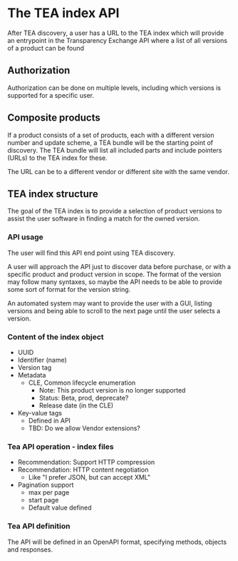 # The TEA index API

After TEA discovery, a user has a URL to the TEA index which will provide
an entrypoint in the Transparency Exchange API where a list of all
versions of a product can be found

## Authorization

Authorization can be done on multiple levels, including
which versions is supported for a specific user.

## Composite products

If a product consists of a set of products, each with a different
version number and update scheme, a TEA bundle will be the starting
point of discovery. The TEA bundle will list all included parts
and include pointers (URLs) to the TEA index for these.

The URL can be to a different vendor or different site with the
same vendor.

## TEA index structure

The goal of the TEA index is to provide a selection of product
versions to assist the user software in finding a match for the
owned version.

### API usage

The user will find this API end point using TEA discovery.

A user will approach the API just to discover data before purchase,
or with a specific product and product version in scope.
The format of the version may follow many syntaxes, so maybe
the API needs to be able to provide some sort of format
for the version string.

An automated system may want to provide the user with a GUI,
listing versions and being able to scroll to the next page
until the user selects a version.

### Content of the index object

* UUID
* Identifier (name)
* Version tag
* Metadata
  * CLE, Common lifecycle enumeration
    * Note: This product version is no longer supported
    * Status: Beta, prod, deprecate?
    * Release date (in the CLE)
* Key-value tags
  * Defined in API
  * TBD: Do we allow Vendor extensions?

### Tea API operation - index files

* Recommendation: Support HTTP compression
* Recommendation: HTTP content negotiation
  * Like "I prefer JSON, but can accept XML"
* Pagination support
  * max per page
  * start page
  * Default value defined

### Tea API definition

The API will be defined in an OpenAPI format, specifying
methods, objects and responses.
